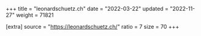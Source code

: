 +++
title = "leonardschuetz.ch"
date = "2022-03-22"
updated = "2022-11-27"
weight = 71821

[extra]
source = "https://leonardschuetz.ch/"
ratio = 7
size = 70
+++
